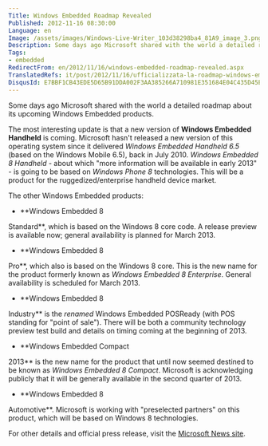```yaml
---
Title: Windows Embedded Roadmap Revealed
Published: 2012-11-16 08:30:00
Language: en
Image: /assets/images/Windows-Live-Writer_103d38298ba4_81A9_image_3.png
Description: Some days ago Microsoft shared with the world a detailed roadmap about its upcoming Windows Embedded products. The most interesting update is that a new version of Windows Embedded Handheld is coming. Microsoft hasn't released a new version of this operating system since it delivered Windows Embedded Handheld 6.5 (based on the Windows Mobile 6.5), back in July 2010. Windows Embedded 8 Handheld - about which more information will be available in early 2013 - is going to be based on Windows Phone 8 technologies. This will be a product for the ruggedized/enterprise handheld device market.
Tags:
- embedded
RedirectFrom: en/2012/11/16/windows-embedded-roadmap-revealed.aspx
TranslatedRefs: it/post/2012/11/16/ufficializzata-la-roadmap-windows-embedded.md
DisqusId: E7BBF1CB43EDE5D65B91DDA002F3AA385266A710981E351684E04C435D45E60A
---
```

Some days ago Microsoft shared with the world a detailed roadmap about its upcoming Windows Embedded products.

The most interesting update is that a new version of **Windows Embedded Handheld** is coming. Microsoft hasn't released a new version of this operating system since it delivered *Windows Embedded Handheld 6.5* (based on the Windows Mobile 6.5), back in July 2010. *Windows Embedded 8 Handheld* - about which "more information will be available in early 2013" - is going to be based on *Windows Phone 8* technologies. This will be a product for the ruggedized/enterprise handheld device market.

The other Windows Embedded products:

*   <div style="text-align: justify;">**Windows Embedded 8
Standard**, which is based on the Windows 8 core code. A
release preview is available now; general availability is planned
for March 2013.</div>

*   <div style="text-align: justify;">**Windows Embedded 8
Pro**, which also is based on the Windows 8 core. This is
the new name for the product formerly known as *Windows Embedded
8 Enterprise*. General availability is scheduled for March
    2013.</div>

*   <div style="text-align: justify;">**Windows Embedded 8
Industry** is the *renamed* Windows Embedded POSReady
(with POS standing for "point of sale"). There will be both a
community technology preview test build and details on timing
coming at the beginning of 2013.</div>

*   <div style="text-align: justify;">**Windows Embedded Compact
2013** is the new name for the product that until now seemed
destined to be known as *Windows Embedded 8 Compact*.
Microsoft is acknowledging publicly that it will be generally
available in the second quarter of 2013.</div>

*   <div style="text-align: justify;">**Windows Embedded 8
Automotive**. Microsoft is working with "preselected
partners" on this product, which will be based on Windows 8
technologies.</div>

For other details and official press release, visit the <a href="http://www.microsoft.com/en-us/news/features/2012/nov12/11-13EmbeddedRoadmap.aspx" target="_blank">Microsoft News site</a>.